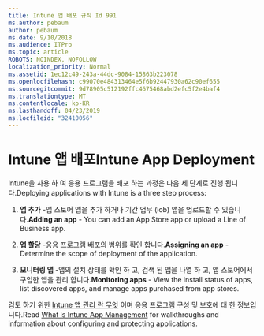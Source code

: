 ```yaml
---
title: Intune 앱 배포 규칙 Id 991
ms.author: pebaum
author: pebaum
ms.date: 9/10/2018
ms.audience: ITPro
ms.topic: article
ROBOTS: NOINDEX, NOFOLLOW
localization_priority: Normal
ms.assetid: 1ec12c49-243a-44dc-9084-15863b223078
ms.openlocfilehash: c99070e484313464e5f6b92447930a62c90ef655
ms.sourcegitcommit: 9d78905c512192ffc4675468abd2efc5f2e4baf4
ms.translationtype: MT
ms.contentlocale: ko-KR
ms.lasthandoff: 04/23/2019
ms.locfileid: "32410056"
---
```

# <a name="intune-app-deployment"></a><span data-ttu-id="c488f-102">Intune 앱 배포</span><span class="sxs-lookup"><span data-stu-id="c488f-102">Intune App Deployment</span></span>

<span data-ttu-id="c488f-103">Intune을 사용 하 여 응용 프로그램을 배포 하는 과정은 다음 세 단계로 진행 됩니다.</span><span class="sxs-lookup"><span data-stu-id="c488f-103">Deploying applications with Intune is a three step process:</span></span>
  
1. <span data-ttu-id="c488f-104">**앱 추가** -앱 스토어 앱을 추가 하거나 기간 업무 (lob) 앱을 업로드할 수 있습니다.</span><span class="sxs-lookup"><span data-stu-id="c488f-104">**Adding an app** - You can add an App Store app or upload a Line of Business app.</span></span> 
    
2. <span data-ttu-id="c488f-105">**앱 할당** -응용 프로그램 배포의 범위를 확인 합니다.</span><span class="sxs-lookup"><span data-stu-id="c488f-105">**Assigning an app** - Determine the scope of deployment of the application.</span></span> 
    
3. <span data-ttu-id="c488f-106">**모니터링 앱** -앱의 설치 상태를 확인 하 고, 검색 된 앱을 나열 하 고, 앱 스토어에서 구입한 앱을 관리 합니다.</span><span class="sxs-lookup"><span data-stu-id="c488f-106">**Monitoring apps** - View the install status of apps, list discovered apps, and manage apps purchased from app stores.</span></span> 
    
<span data-ttu-id="c488f-107">검토 하기 위한 [Intune 앱 관리 란 무엇](https://docs.microsoft.com/intune/app-management) 이며 응용 프로그램 구성 및 보호에 대 한 정보입니다.</span><span class="sxs-lookup"><span data-stu-id="c488f-107">Read [What is Intune App Management](https://docs.microsoft.com/intune/app-management) for walkthroughs and information about configuring and protecting applications.</span></span> 
  

